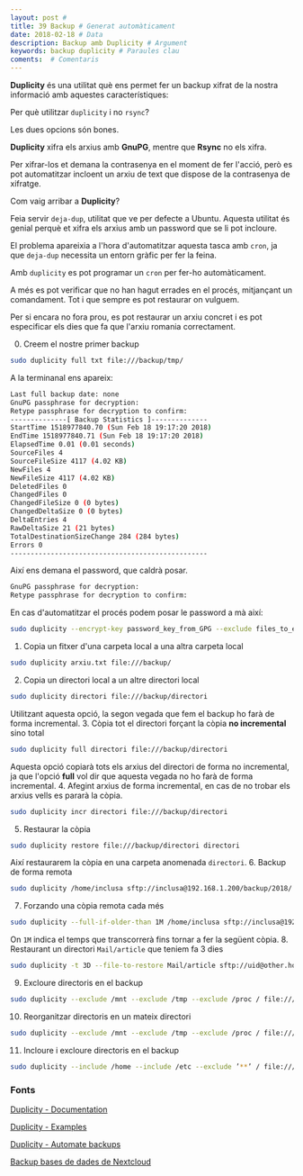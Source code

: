 ```yaml
---
layout: post #
title: 39 Backup # Generat automàticament
date: 2018-02-18 # Data
description: Backup amb Duplicity # Argument
keywords: backup duplicity # Paraules clau
coments:  # Comentaris
---
```


**Duplicity** és una utilitat què ens permet fer un backup xifrat de la nostra informació amb aquestes característiques:

Per què utilitzar `duplicity` i no `rsync`?

Les dues opcions són bones.

**Duplicity** xifra els arxius amb **GnuPG**, mentre que **Rsync** no els xifra.

Per xifrar-los et demana la contrasenya en el moment de fer l'acció, però es pot automatitzar incloent un arxiu de text que dispose de la contrasenya de xifratge.

Com vaig arribar a **Duplicity**?

Feia servir `deja-dup`, utilitat que ve per defecte a Ubuntu. Aquesta utilitat és genial perquè et xifra els arxius amb un password que se li pot incloure.

El problema apareixia a l'hora d'automatitzar aquesta tasca amb `cron`, ja que `deja-dup` necessita un entorn gràfic per fer la feina.

Amb `duplicity` es pot programar un `cron` per fer-ho automàticament.

A més es pot verificar que no han hagut errades en el procés, mitjançant un comandament. Tot i que sempre es pot restaurar on vulguem.

Per si encara no fora prou, es pot restaurar un arxiu concret i es pot especificar els dies que fa que l'arxiu romania correctament.

0. Creem el nostre primer backup
```bash
sudo duplicity full txt file:///backup/tmp/
```
A la terminanal ens apareix:

```bash
Last full backup date: none
GnuPG passphrase for decryption: 
Retype passphrase for decryption to confirm: 
--------------[ Backup Statistics ]--------------
StartTime 1518977840.70 (Sun Feb 18 19:17:20 2018)
EndTime 1518977840.71 (Sun Feb 18 19:17:20 2018)
ElapsedTime 0.01 (0.01 seconds)
SourceFiles 4
SourceFileSize 4117 (4.02 KB)
NewFiles 4
NewFileSize 4117 (4.02 KB)
DeletedFiles 0
ChangedFiles 0
ChangedFileSize 0 (0 bytes)
ChangedDeltaSize 0 (0 bytes)
DeltaEntries 4
RawDeltaSize 21 (21 bytes)
TotalDestinationSizeChange 284 (284 bytes)
Errors 0
-------------------------------------------------

```
Així ens demana el password, que caldrà posar.
```bash
GnuPG passphrase for decryption:
Retype passphrase for decryption to confirm:
```
En cas d'automatitzar el procés podem posar le password a mà així:
```bash
sudo duplicity --encrypt-key password_key_from_GPG --exclude files_to_exclude --include files_to_include /home/inclusa sftp://inclusa@192.168.0.200//backup_remot/2018
```
1. Copia un fitxer d'una carpeta local a una altra carpeta local
```bash
sudo duplicity arxiu.txt file:///backup/
```
2. Copia un directori local a un altre directori local
```bash
sudo duplicity directori file:///backup/directori
```
Utilitzant aquesta opció, la segon vegada que fem el backup ho farà de forma incremental.
3. Còpia tot el directori forçant la còpia **no incremental** sino total
```bash
sudo duplicity full directori file:///backup/directori
```
Aquesta opció copiarà tots els arxius del directori de forma no incremental, ja que l'opció **full** vol dir que aquesta vegada no ho farà de forma incremental.
4. Afegint arxius de forma incremental, en cas de no trobar els arxius vells es pararà la còpia.
```bash
sudo duplicity incr directori file:///backup/directori
```
5. Restaurar la còpia
```bash
sudo duplicity restore file:///backup/directori directori
```
Així restaurarem la còpia en una carpeta anomenada `directori`.
6. Backup de forma remota
```bash
sudo duplicity /home/inclusa sftp://inclusa@192.168.1.200/backup/2018/
```
7. Forzando una còpia remota cada més
```bash
sudo duplicity --full-if-older-than 1M /home/inclusa sftp://inclusa@192.168.1.200/backup/2018/
```
On `1M` indica el temps que transcorrerà fins tornar a fer la següent còpia.
8. Restaurant un directori `Mail/article` que teniem fa 3 dies
```bash
sudo duplicity -t 3D --file-to-restore Mail/article sftp://uid@other.host/some_dir /home/me/restored_file
```
9. Excloure directoris en el backup
```bash
sudo duplicity --exclude /mnt --exclude /tmp --exclude /proc / file:///usr/local/backup
```
10. Reorganitzar directoris en un mateix directori
```bash
sudo duplicity --exclude /mnt --exclude /tmp --exclude /proc / file:///usr/local/backup
```
11. Incloure i excloure directoris en el backup
```bash
sudo duplicity --include /home --include /etc --exclude ’**’ / file:///usr/local/backup
```

### Fonts

[Duplicity - Documentation](http://duplicity.nongnu.org/docs.html)

[Duplicity - Examples](http://duplicity.nongnu.org/duplicity.1.html#sect3)

[Duplicity - Automate backups](https://www.digitalocean.com/community/tutorials/how-to-use-duplicity-with-gpg-to-securely-automate-backups-on-ubuntu#automate-backups)

[Backup bases de dades de Nextcloud](https://hefistion.github.io/backups-nextcloud/)
